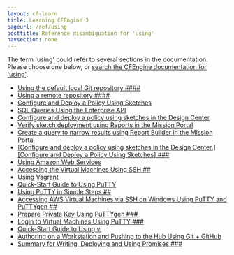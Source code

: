 ```yaml
---
layout: cf-learn
title: Learning CFEngine 3
pageurl: /ref/using
posttitle: Reference disambiguation for 'using'
navsection: none
---
```


The term 'using' could refer to several sections in the documentation. Please choose one below, or
[search the CFEngine documentation for 'using'](http://docs.cfengine.com/latest/search.html?q=using).

- [Using the default local Git repository \#\#\#\#](http://docs.cfengine.com/latest/enterprise-cfengine-guide-best-practices.html#using-the-default-local-git-repository-####)
- [Using a remote repository \#\#\#\#](http://docs.cfengine.com/latest/enterprise-cfengine-guide-best-practices.html#using-a-remote-repository-####)
- [Configure and Deploy a Policy Using Sketches](http://docs.cfengine.com/latest/examples-tutorials-deploy_sketch.html#configure-and-deploy-a-policy-using-sketches)
- [SQL Queries Using the Enterprise API](http://docs.cfengine.com/latest/enterprise-cfengine-guide-reporting-sql-queries-enterprise-api.html#sql-queries-using-the-enterprise-api)
- [Configure and deploy a policy using sketches in the Design Center](http://docs.cfengine.com/latest/examples-tutorials-deploy_sketch.html#configure-and-deploy-a-policy-using-sketches-in-the-design-center)
- [Verify sketch deployment using Reports in the Mission Portal](http://docs.cfengine.com/latest/examples-tutorials-deploy_sketch.html#verify-sketch-deployment-using-reports-in-the-mission-portal)
- [Create a query to narrow results using Report Builder in the Mission Portal](http://docs.cfengine.com/latest/examples-tutorials-deploy_sketch.html#create-a-query-to-narrow-results-using-report-builder-in-the-mission-portal)
- [\[Configure and deploy a policy using sketches in the Design Center.\]\[Configure and Deploy a Policy Using Sketches\] \#\#\#](http://docs.cfengine.com/latest/examples-tutorials.html#configure-and-deploy-a-policy-using-sketches-in-the-design-center-configure-and-deploy-a-policy-using-sketches-###)
- [Using Amazon Web Services](http://docs.cfengine.com/latest/guide-installation-and-configuration-general-installation-installation-enterprise-free-aws-rhel.html#using-amazon-web-services)
- [Accessing the Virtual Machines Using SSH \#\#](http://docs.cfengine.com/latest/guide-installation-and-configuration-general-installation-installation-enterprise-free-aws-rhel.html#accessing-the-virtual-machines-using-ssh-##)
- [Using Vagrant](http://docs.cfengine.com/latest/guide-installation-and-configuration-general-installation-installation-enterprise-vagrant.html#using-vagrant)
- [Quick-Start Guide to Using PuTTY](http://docs.cfengine.com/latest/guide-installation-and-configuration-pre-installation-checklist-putty-quick-start-guide.html#quick-start-guide-to-using-putty)
- [Using PuTTY in Simple Steps \#\#](http://docs.cfengine.com/latest/guide-installation-and-configuration-pre-installation-checklist-putty-quick-start-guide.html#using-putty-in-simple-steps-##)
- [Accessing AWS Virtual Machines via SSH on Windows Using PuTTY and PuTTYgen \#\#](http://docs.cfengine.com/latest/guide-installation-and-configuration-pre-installation-checklist-putty-quick-start-guide.html#accessing-aws-virtual-machines-via-ssh-on-windows-using-putty-and-puttygen-##)
- [Prepare Private Key Using PuTTYgen \#\#\#](http://docs.cfengine.com/latest/guide-installation-and-configuration-pre-installation-checklist-putty-quick-start-guide.html#prepare-private-key-using-puttygen-###)
- [Login to Virtual Machines Using PuTTY \#\#\#](http://docs.cfengine.com/latest/guide-installation-and-configuration-pre-installation-checklist-putty-quick-start-guide.html#login-to-virtual-machines-using-putty-###)
- [Quick-Start Guide to Using vi](http://docs.cfengine.com/latest/guide-installation-and-configuration-pre-installation-checklist-vi-quick-start-guide.html#quick-start-guide-to-using-vi)
- [Authoring on a Workstation and Pushing to the Hub Using Git \+ GitHub](http://docs.cfengine.com/latest/guide-writing-and-serving-policy-authoring-policy-tools-and-workflow.html#authoring-on-a-workstation-and-pushing-to-the-hub-using-git-+-github)
- [Summary for Writing, Deploying and Using Promises \#\#\#](http://docs.cfengine.com/latest/guide-writing-and-serving-policy.html#summary-for-writing,-deploying-and-using-promises-###)
